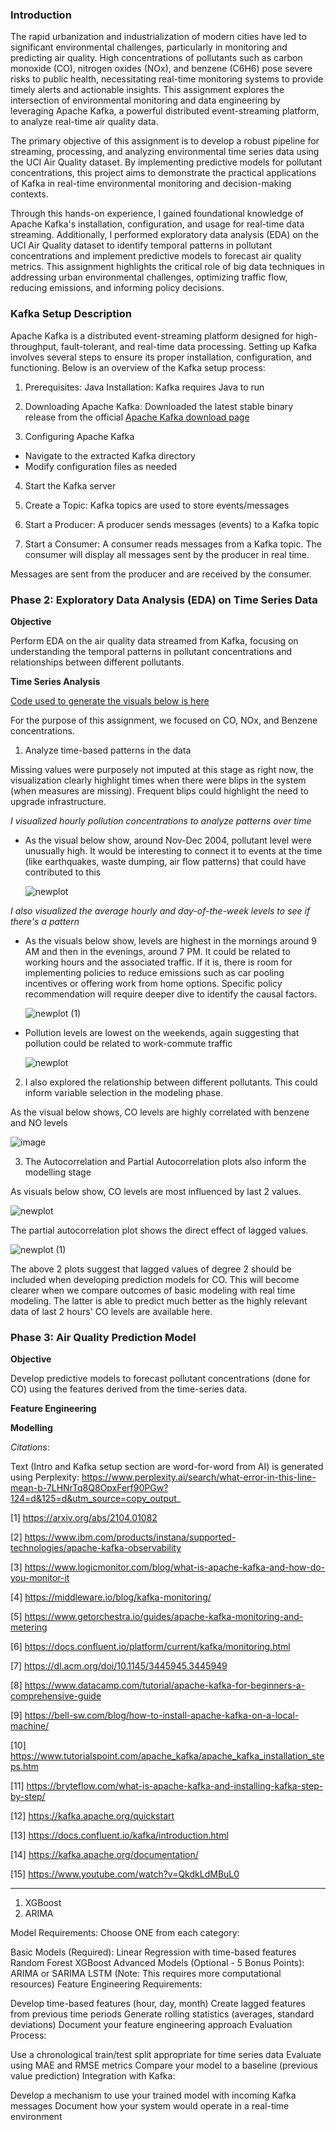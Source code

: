### **Introduction**

The rapid urbanization and industrialization of modern cities have led to significant environmental challenges, particularly in monitoring and predicting air quality. High concentrations of pollutants such as carbon monoxide (CO), nitrogen oxides (NOx), and benzene (C6H6) pose severe risks to public health, necessitating real-time monitoring systems to provide timely alerts and actionable insights. This assignment explores the intersection of environmental monitoring and data engineering by leveraging Apache Kafka, a powerful distributed event-streaming platform, to analyze real-time air quality data.


The primary objective of this assignment is to develop a robust pipeline for streaming, processing, and analyzing environmental time series data using the UCI Air Quality dataset. By implementing predictive models for pollutant concentrations, this project aims to demonstrate the practical applications of Kafka in real-time environmental monitoring and decision-making contexts.


Through this hands-on experience, I gained foundational knowledge of Apache Kafka's installation, configuration, and usage for real-time data streaming. Additionally, I performed exploratory data analysis (EDA) on the UCI Air Quality dataset to identify temporal patterns in pollutant concentrations and implement predictive models to forecast air quality metrics. This assignment highlights the critical role of big data techniques in addressing urban environmental challenges, optimizing traffic flow, reducing emissions, and informing policy decisions.

### **Kafka Setup Description**

Apache Kafka is a distributed event-streaming platform designed for high-throughput, fault-tolerant, and real-time data processing. Setting up Kafka involves several steps to ensure its proper installation, configuration, and functioning. Below is an overview of the Kafka setup process:

1. Prerequisites: Java Installation: Kafka requires Java to run

2. Downloading Apache Kafka: Downloaded the latest stable binary release from the official [Apache Kafka download page](https://kafka.apache.org/downloads)

3. Configuring Apache Kafka

- Navigate to the extracted Kafka directory
- Modify configuration files as needed

4. Start the Kafka server

6. Create a Topic: Kafka topics are used to store events/messages

7. Start a Producer: A producer sends messages (events) to a Kafka topic

8. Start a Consumer: A consumer reads messages from a Kafka topic. The consumer will display all messages sent by the producer in real time.

Messages are sent from the producer and are received by the consumer.

### Phase 2: Exploratory Data Analysis (EDA) on Time Series Data

**Objective** 

Perform EDA on the air quality data streamed from Kafka, focusing on understanding the temporal patterns in pollutant concentrations and relationships between different pollutants.

**Time Series Analysis**

[Code used to generate the visuals below is here](https://github.com/gsam95/gsam95/blob/main/Kafka/Phase2.ipynb)

For the purpose of this assignment, we focused on  CO, NOx, and Benzene concentrations.

1. Analyze time-based patterns in the data

Missing values were purposely not imputed at this stage as right now, the visualization clearly highlight times when there were blips in the system (when measures are missing). Frequent blips could highlight the need to upgrade infrastructure.

_I visualized hourly pollution concentrations to analyze patterns over time_

- As the visual below show, around Nov-Dec 2004, pollutant level were unusually high. It would be interesting to connect it to events at the time (like earthquakes, waste dumping, air flow patterns) that could have contributed to this
  
   ![newplot](https://github.com/user-attachments/assets/132174c7-defe-441c-8aaf-d7d6d73dc021)

_I also visualized the average hourly and day-of-the-week levels to see if there's a pattern_   

- As the visuals below show, levels are highest in the mornings around 9 AM and then in the evenings, around 7 PM. It could be related to working hours and the associated traffic. If it is, there is room for implementing policies to reduce emissions such as car pooling incentives or offering work from home options. Specific policy recommendation will require deeper dive to identify the causal factors. 

  ![newplot (1)](https://github.com/user-attachments/assets/e5d25a59-eb8a-46ff-a8c9-4f7051af1c03)

- Pollution levels are lowest on the weekends, again suggesting that pollution could be related to work-commute traffic
  
  ![newplot](https://github.com/user-attachments/assets/e37cfa75-da5c-4f0d-97cb-5862a8f6cf66)

2. I also explored the relationship between different pollutants. This could inform variable selection in the modeling phase.

As the visual below shows, CO levels are highly correlated with benzene and NO levels

   ![image](https://github.com/user-attachments/assets/ffc61629-3aa8-4af1-b276-1b81e03ee35d)

3. The Autocorrelation and Partial Autocorrelation plots also inform the modelling stage

As visuals below show, CO levels are most influenced by last 2 values. 

![newplot](https://github.com/user-attachments/assets/1d072a1f-5cc2-4470-9617-d96ade31058d)

The partial autocorrelation plot shows the direct effect of lagged values.

![newplot (1)](https://github.com/user-attachments/assets/3586883c-25c0-4f34-8acd-3fe8d4de9f86)

The above 2 plots suggest that lagged values of degree 2 should be included when developing prediction models for CO. This will become clearer when we compare outcomes of basic modeling with real time modeling. The latter is able to predict much better as the highly relevant data of last 2 hours' CO levels are available here.


### Phase 3: Air Quality Prediction Model

**Objective** 

Develop predictive models to forecast pollutant concentrations (done for CO) using the features derived from the time-series data.

**Feature Engineering**


**Modelling**


_Citations_:

Text (Intro and Kafka setup section are word-for-word from AI) is generated using Perplexity: https://www.perplexity.ai/search/what-error-in-this-line-mean-b-7LHNrTq8Q8OpxFerf90PGw?124=d&125=d&utm_source=copy_output_

[1] https://arxiv.org/abs/2104.01082

[2] https://www.ibm.com/products/instana/supported-technologies/apache-kafka-observability

[3] https://www.logicmonitor.com/blog/what-is-apache-kafka-and-how-do-you-monitor-it

[4] https://middleware.io/blog/kafka-monitoring/

[5] https://www.getorchestra.io/guides/apache-kafka-monitoring-and-metering

[6] https://docs.confluent.io/platform/current/kafka/monitoring.html

[7] https://dl.acm.org/doi/10.1145/3445945.3445949

[8] https://www.datacamp.com/tutorial/apache-kafka-for-beginners-a-comprehensive-guide

[9] https://bell-sw.com/blog/how-to-install-apache-kafka-on-a-local-machine/

[10] https://www.tutorialspoint.com/apache_kafka/apache_kafka_installation_steps.htm

[11] https://bryteflow.com/what-is-apache-kafka-and-installing-kafka-step-by-step/

[12] https://kafka.apache.org/quickstart

[13] https://docs.confluent.io/kafka/introduction.html

[14] https://kafka.apache.org/documentation/

[15] https://www.youtube.com/watch?v=QkdkLdMBuL0

_______________

1. XGBoost
2. ARIMA

   
Model Requirements:
Choose ONE from each category:

Basic Models (Required):
Linear Regression with time-based features
Random Forest
XGBoost
Advanced Models (Optional - 5 Bonus Points):
ARIMA or SARIMA
LSTM (Note: This requires more computational resources)
Feature Engineering Requirements:

Develop time-based features (hour, day, month)
Create lagged features from previous time periods
Generate rolling statistics (averages, standard deviations)
Document your feature engineering approach
Evaluation Process:

Use a chronological train/test split appropriate for time series data
Evaluate using MAE and RMSE metrics
Compare your model to a baseline (previous value prediction)
Integration with Kafka:

Develop a mechanism to use your trained model with incoming Kafka messages
Document how your system would operate in a real-time environment
